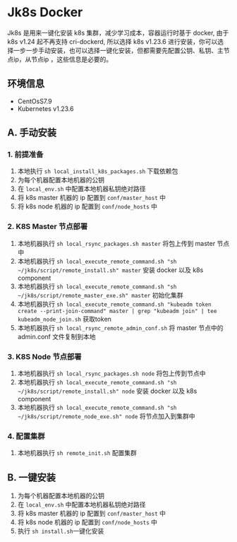 # Jk8s Docker
 Jk8s 是用来一键化安装 k8s 集群，减少学习成本，容器运行时基于 docker, 由于 k8s v1.24 起不再支持 cri-dockerd,
 所以选择 k8s v1.23.6 进行安装，你可以选择一步一步手动安装，也可以选择一键化安装，但都需要先配置公钥、私钥、主节点ip，从节点ip
 ，这些信息是必要的。

## 环境信息
- CentOsS7.9
- Kubernetes v1.23.6

## A. 手动安装
### 1. 前提准备
1. 本地执行 `sh local_install_k8s_packages.sh` 下载依赖包
2. 为每个机器配置本地机器的公钥
3. 在 `local_env.sh` 中配置本地机器私钥绝对路径
4. 将 k8s master 机器的 ip 配置到 `conf/master_host` 中
5. 将 k8s node 机器的 ip 配置到 `conf/node_hosts` 中

### 2. K8S Master 节点部署
1. 本地机器执行 `sh local_rsync_packages.sh master` 将包上传到 master 节点中
2. 本地机器执行 `sh local_execute_remote_command.sh "sh ~/jk8s/script/remote_install.sh" master` 安装 docker 以及 k8s component
3. 本地机器执行 `sh local_execute_remote_command.sh "sh ~/jk8s/script/remote_master_exe.sh" master` 初始化集群
4. 本地机器执行 `sh local_execute_remote_command.sh "kubeadm token create --print-join-command" master | grep "kubeadm join" | tee kubeadm_node_join.sh` 获取token
5. 本地机器执行 `sh local_rsync_remote_admin_conf.sh` 将 master 节点中的 admin.conf 文件复制到本地

### 3. K8S Node 节点部署
1. 本地机器执行 `sh local_rsync_packages.sh node` 将包上传到节点中
2. 本地机器执行 `sh local_execute_remote_command.sh "sh ~/jk8s/script/remote_install.sh" node` 安装 docker 以及 k8s component
3. 本地机器执行 `sh local_execute_remote_command.sh "sh ~/jk8s/script/remote_node_exe.sh" node` 将节点加入到集群中

### 4. 配置集群
1. 本地机器执行 `sh remote_init.sh` 配置集群

## B. 一键安装
1. 为每个机器配置本地机器的公钥
2. 在 `local_env.sh` 中配置本地机器私钥绝对路径
3. 将 k8s master 机器的 ip 配置到 `conf/master_host` 中
5. 将 k8s node 机器的 ip 配置到 `conf/node_hosts` 中
4. 执行 `sh install.sh`一键化安装